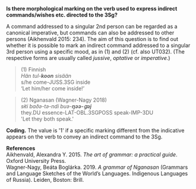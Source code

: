 **Is there morphological marking on the verb used to express indirect commands/wishes etc. directed to the 3Sg?**

A command addressed to a singular 2nd person can be regarded as a canonical imperative, but commands can also be addressed to other persons (Aikhenvald 2015: 234). The aim of this question is to find out whether it is possible to mark an indirect command addressed to a singular 3rd person using a specific mood, as in (1) and (2) (cf. also UT032). (The respective forms are usually called *jussive*, *optative* or *imperative*.)

>(1) Finnish<br/>
>*Hän  tul-**koon** sisään*<br/>
>s/he  come-JUSS.3SG inside<br/>
>‘Let him/her come inside!’

>(2) Nganasan (Wagner-Nagy 2018)<br/>
>*sɨti baðǝ-tǝ-ndi buǝ-**ŋǝǝ-ցǝj***<br/>
>they.DU essence-LAT-OBL.3SGPOSS speak-IMP-3DU<br/>
>'Let they both speak.'

**Coding.** The value is '1' if a specific marking different from the indicative appears on the verb to convey an indirect command to the 3Sg.

**References**<br/>
Aikhenvald, Alexandra Y. 2015. *The art of grammar: a practical guide*. Oxford University Press.<br/>
Wagner-Nagy, Beáta Boglárka. 2019. *A grammar of Nganasan* (Grammars and Language Sketches of the World’s Languages. Indigenous Languages of Russia). Leiden, Boston: Brill.
